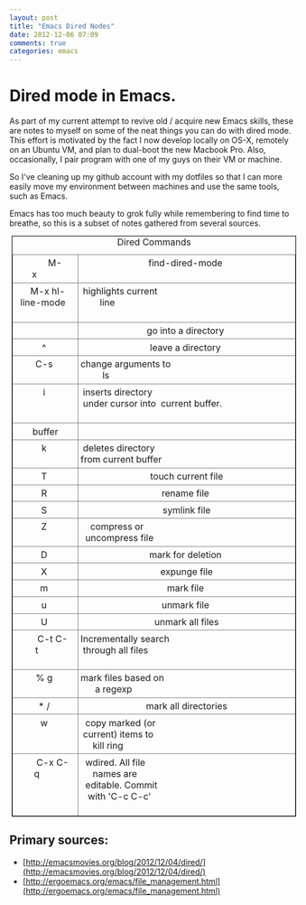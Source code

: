 ```yaml
---
layout: post
title: "Emacs Dired Nodes"
date: 2012-12-06 07:09
comments: true
categories: emacs
---
```


# Dired mode in Emacs.

As part of my current attempt to revive old / acquire new Emacs skills, these are notes to myself on some of the neat things you can do with dired mode. This effort is motivated by the fact I now develop locally on OS-X, remotely on an Ubuntu VM, and plan to dual-boot the new Macbook Pro. Also, occasionally, I pair program with one of my guys on their VM or machine.

So I've cleaning up my github account with my dotfiles so that I can more easily move my environment between machines and use the same tools, such as Emacs.

Emacs has too much beauty to grok fully while remembering to find time to breathe, so this is a subset of notes gathered from several sources.

<table border="1" class="nrm" style="border:solid 1px #000000;border-collapse:collapse;margin:.5ex; width: 100%">
  <caption>Dired Commands</caption>
  <tr>
    <td align="center" valign="top" style="border:solid thin #808080; padding: .5ex; width: 20%;">
      &nbsp;&nbsp;&nbsp;&nbsp;&nbsp;&nbsp;&nbsp;&nbsp;M-x&nbsp;&nbsp;&nbsp;&nbsp;&nbsp;&nbsp;&nbsp;&nbsp;&nbsp;
    </td>
    <td align="center" valign="top"  style="border:solid thin #808080; padding: .5ex" >
      &nbsp;&nbsp;find-dired-mode&nbsp;&nbsp;&nbsp;
    </td>
  </tr>
  <tr>
    <td align="center" valign="top"  style="border:solid thin #808080; padding: .5ex" >
      &nbsp;&nbsp;M-x&nbsp;hl-line-mode&nbsp;&nbsp;<br />
      &nbsp;&nbsp;&nbsp;&nbsp;&nbsp;&nbsp;&nbsp;&nbsp;&nbsp;&nbsp;&nbsp;&nbsp;&nbsp;&nbsp;&nbsp;&nbsp;&nbsp;&nbsp;&nbsp;&nbsp;
    </td>
    <td align="left" valign="top"  style="border:solid thin #808080; padding: .5ex" >
      &nbsp;highlights&nbsp;current&nbsp;<br />
      &nbsp;&nbsp;&nbsp;&nbsp;&nbsp;&nbsp;&nbsp;&nbsp;line&nbsp;&nbsp;&nbsp;&nbsp;&nbsp;&nbsp;&nbsp;&nbsp;
    </td>
  </tr>
  <tr>
    <td align="center" valign="top"  style="border:solid thin #808080; padding: .5ex" >
      &nbsp;&nbsp;&nbsp;&nbsp;&nbsp;&nbsp;<enter>&nbsp;&nbsp;&nbsp;&nbsp;&nbsp;&nbsp;&nbsp;
    </td>
    <td align="center" valign="top"  style="border:solid thin #808080; padding: .5ex" >
      go&nbsp;into&nbsp;a&nbsp;directory&nbsp;
    </td>
  </tr>
  <tr>
    <td align="center" valign="top"  style="border:solid thin #808080; padding: .5ex" >
      &nbsp;&nbsp;&nbsp;&nbsp;&nbsp;&nbsp;&nbsp;&nbsp;&nbsp;^&nbsp;&nbsp;&nbsp;&nbsp;&nbsp;&nbsp;&nbsp;&nbsp;&nbsp;&nbsp;
    </td>
    <td align="center" valign="top"  style="border:solid thin #808080; padding: .5ex" >
      &nbsp;leave&nbsp;a&nbsp;directory&nbsp;&nbsp;
    </td>
  </tr>
  <tr>
    <td align="center" valign="top"  style="border:solid thin #808080; padding: .5ex" >
      &nbsp;&nbsp;&nbsp;&nbsp;&nbsp;&nbsp;&nbsp;&nbsp;C-s&nbsp;&nbsp;&nbsp;&nbsp;&nbsp;&nbsp;&nbsp;&nbsp;&nbsp;<br />
      &nbsp;&nbsp;&nbsp;&nbsp;&nbsp;&nbsp;&nbsp;&nbsp;&nbsp;&nbsp;&nbsp;&nbsp;&nbsp;&nbsp;&nbsp;&nbsp;&nbsp;&nbsp;&nbsp;&nbsp;
    </td>
    <td align="left" valign="top"  style="border:solid thin #808080; padding: .5ex" >
      change&nbsp;arguments&nbsp;to&nbsp;<br />
      &nbsp;&nbsp;&nbsp;&nbsp;&nbsp;&nbsp;&nbsp;&nbsp;&nbsp;ls&nbsp;&nbsp;&nbsp;&nbsp;&nbsp;&nbsp;&nbsp;&nbsp;&nbsp;
    </td>
  </tr>
  <tr>
    <td align="center" valign="top"  style="border:solid thin #808080; padding: .5ex" >
      &nbsp;&nbsp;&nbsp;&nbsp;&nbsp;&nbsp;&nbsp;&nbsp;&nbsp;i&nbsp;&nbsp;&nbsp;&nbsp;&nbsp;&nbsp;&nbsp;&nbsp;&nbsp;&nbsp;<br />
      &nbsp;&nbsp;&nbsp;&nbsp;&nbsp;&nbsp;&nbsp;&nbsp;&nbsp;&nbsp;&nbsp;&nbsp;&nbsp;&nbsp;&nbsp;&nbsp;&nbsp;&nbsp;&nbsp;&nbsp;<br />
      &nbsp;&nbsp;&nbsp;&nbsp;&nbsp;&nbsp;&nbsp;&nbsp;&nbsp;&nbsp;&nbsp;&nbsp;&nbsp;&nbsp;&nbsp;&nbsp;&nbsp;&nbsp;&nbsp;&nbsp;
    </td>
    <td align="left" valign="top"  style="border:solid thin #808080; padding: .5ex" >
      &nbsp;inserts&nbsp;directory&nbsp;
      &nbsp;under&nbsp;cursor&nbsp;into&nbsp;&nbsp;current&nbsp;buffer.
    </td>
  </tr>
  <tr>
    <td align="center" valign="top"  style="border:solid thin #808080; padding: .5ex" >
      &nbsp;&nbsp;&nbsp;&nbsp;&nbsp;&nbsp;&nbsp;buffer&nbsp;&nbsp;&nbsp;&nbsp;&nbsp;&nbsp;&nbsp;
    </td>
    <td align="left" valign="top"  style="border:solid thin #808080; padding: .5ex" >
      &nbsp;&nbsp;&nbsp;&nbsp;&nbsp;&nbsp;&nbsp;&nbsp;&nbsp;&nbsp;&nbsp;&nbsp;&nbsp;&nbsp;&nbsp;&nbsp;&nbsp;&nbsp;&nbsp;&nbsp;
    </td>
  </tr>
  <tr>
    <td align="center" valign="top"  style="border:solid thin #808080; padding: .5ex" >
      &nbsp;&nbsp;&nbsp;&nbsp;&nbsp;&nbsp;&nbsp;&nbsp;&nbsp;k&nbsp;&nbsp;&nbsp;&nbsp;&nbsp;&nbsp;&nbsp;&nbsp;&nbsp;&nbsp;<br />
      &nbsp;&nbsp;&nbsp;&nbsp;&nbsp;&nbsp;&nbsp;&nbsp;&nbsp;&nbsp;&nbsp;&nbsp;&nbsp;&nbsp;&nbsp;&nbsp;&nbsp;&nbsp;&nbsp;&nbsp;
    </td>
    <td align="left" valign="top"  style="border:solid thin #808080; padding: .5ex" >
      &nbsp;deletes&nbsp;directory&nbsp;&nbsp;<br />
      from&nbsp;current&nbsp;buffer&nbsp;
    </td>
  </tr>
  <tr>
    <td align="center" valign="top"  style="border:solid thin #808080; padding: .5ex" >
      &nbsp;&nbsp;&nbsp;&nbsp;&nbsp;&nbsp;&nbsp;&nbsp;&nbsp;T&nbsp;&nbsp;&nbsp;&nbsp;&nbsp;&nbsp;&nbsp;&nbsp;&nbsp;&nbsp;
    </td>
    <td align="center" valign="top"  style="border:solid thin #808080; padding: .5ex" >
      &nbsp;touch&nbsp;current&nbsp;file&nbsp;
    </td>
  </tr>
  <tr>
    <td align="center" valign="top"  style="border:solid thin #808080; padding: .5ex" >
      &nbsp;&nbsp;&nbsp;&nbsp;&nbsp;&nbsp;&nbsp;&nbsp;&nbsp;R&nbsp;&nbsp;&nbsp;&nbsp;&nbsp;&nbsp;&nbsp;&nbsp;&nbsp;&nbsp;
    </td>
    <td align="center" valign="top"  style="border:solid thin #808080; padding: .5ex" >
      &nbsp;&nbsp;&nbsp;&nbsp;rename&nbsp;file&nbsp;&nbsp;&nbsp;&nbsp;&nbsp;
    </td>
  </tr>
  <tr>
    <td align="center" valign="top"  style="border:solid thin #808080; padding: .5ex" >
      &nbsp;&nbsp;&nbsp;&nbsp;&nbsp;&nbsp;&nbsp;&nbsp;&nbsp;S&nbsp;&nbsp;&nbsp;&nbsp;&nbsp;&nbsp;&nbsp;&nbsp;&nbsp;&nbsp;
    </td>
    <td align="center" valign="top"  style="border:solid thin #808080; padding: .5ex" >
      &nbsp;&nbsp;&nbsp;&nbsp;symlink&nbsp;file&nbsp;&nbsp;&nbsp;&nbsp;
    </td>
  </tr>
  <tr>
    <td align="center" valign="top"  style="border:solid thin #808080; padding: .5ex" >
      &nbsp;&nbsp;&nbsp;&nbsp;&nbsp;&nbsp;&nbsp;&nbsp;&nbsp;Z&nbsp;&nbsp;&nbsp;&nbsp;&nbsp;&nbsp;&nbsp;&nbsp;&nbsp;&nbsp;<br />
      &nbsp;&nbsp;&nbsp;&nbsp;&nbsp;&nbsp;&nbsp;&nbsp;&nbsp;&nbsp;&nbsp;&nbsp;&nbsp;&nbsp;&nbsp;&nbsp;&nbsp;&nbsp;&nbsp;&nbsp;
    </td>
    <td align="left" valign="top"  style="border:solid thin #808080; padding: .5ex" >
      &nbsp;&nbsp;&nbsp;&nbsp;compress&nbsp;or&nbsp;&nbsp;&nbsp;&nbsp;&nbsp;<br />
      &nbsp;&nbsp;uncompress&nbsp;file&nbsp;&nbsp;&nbsp;
    </td>
  </tr>
  <tr>
    <td align="center" valign="top"  style="border:solid thin #808080; padding: .5ex" >
      &nbsp;&nbsp;&nbsp;&nbsp;&nbsp;&nbsp;&nbsp;&nbsp;&nbsp;D&nbsp;&nbsp;&nbsp;&nbsp;&nbsp;&nbsp;&nbsp;&nbsp;&nbsp;&nbsp;
    </td>
    <td align="center" valign="top"  style="border:solid thin #808080; padding: .5ex" >
      &nbsp;mark&nbsp;for&nbsp;deletion&nbsp;&nbsp;
    </td>
  </tr>
  <tr>
    <td align="center" valign="top"  style="border:solid thin #808080; padding: .5ex" >
      &nbsp;&nbsp;&nbsp;&nbsp;&nbsp;&nbsp;&nbsp;&nbsp;&nbsp;X&nbsp;&nbsp;&nbsp;&nbsp;&nbsp;&nbsp;&nbsp;&nbsp;&nbsp;&nbsp;
    </td>
    <td align="center" valign="top"  style="border:solid thin #808080; padding: .5ex" >
      &nbsp;&nbsp;&nbsp;&nbsp;expunge&nbsp;file&nbsp;&nbsp;&nbsp;&nbsp;
    </td>
  </tr>
  <tr>
    <td align="center" valign="top"  style="border:solid thin #808080; padding: .5ex" >
      &nbsp;&nbsp;&nbsp;&nbsp;&nbsp;&nbsp;&nbsp;&nbsp;&nbsp;m&nbsp;&nbsp;&nbsp;&nbsp;&nbsp;&nbsp;&nbsp;&nbsp;&nbsp;&nbsp;
    </td>
    <td align="center" valign="top"  style="border:solid thin #808080; padding: .5ex" >
      &nbsp;&nbsp;&nbsp;&nbsp;&nbsp;mark&nbsp;file&nbsp;&nbsp;&nbsp;&nbsp;&nbsp;&nbsp;
    </td>
  </tr>
  <tr>
    <td align="center" valign="top"  style="border:solid thin #808080; padding: .5ex" >
      &nbsp;&nbsp;&nbsp;&nbsp;&nbsp;&nbsp;&nbsp;&nbsp;&nbsp;u&nbsp;&nbsp;&nbsp;&nbsp;&nbsp;&nbsp;&nbsp;&nbsp;&nbsp;&nbsp;
    </td>
    <td align="center" valign="top"  style="border:solid thin #808080; padding: .5ex" >
      &nbsp;&nbsp;&nbsp;&nbsp;unmark&nbsp;file&nbsp;&nbsp;&nbsp;&nbsp;&nbsp;
    </td>
  </tr>
  <tr>
    <td align="center" valign="top"  style="border:solid thin #808080; padding: .5ex" >
      &nbsp;&nbsp;&nbsp;&nbsp;&nbsp;&nbsp;&nbsp;&nbsp;&nbsp;U&nbsp;&nbsp;&nbsp;&nbsp;&nbsp;&nbsp;&nbsp;&nbsp;&nbsp;&nbsp;
    </td>
    <td align="center" valign="top"  style="border:solid thin #808080; padding: .5ex" >
      &nbsp;&nbsp;unmark&nbsp;all&nbsp;files&nbsp;&nbsp;
    </td>
  </tr>
  <tr>
    <td align="center" valign="top"  style="border:solid thin #808080; padding: .5ex" >
      &nbsp;&nbsp;&nbsp;&nbsp;&nbsp;&nbsp;C-t&nbsp;C-t&nbsp;&nbsp;&nbsp;&nbsp;&nbsp;&nbsp;&nbsp;<br />
      &nbsp;&nbsp;&nbsp;&nbsp;&nbsp;&nbsp;&nbsp;&nbsp;&nbsp;&nbsp;&nbsp;&nbsp;&nbsp;&nbsp;&nbsp;&nbsp;&nbsp;&nbsp;&nbsp;&nbsp;
    </td>
    <td align="left" valign="top"  style="border:solid thin #808080; padding: .5ex" >
      Incrementally&nbsp;search<br />
      &nbsp;through&nbsp;all&nbsp;files&nbsp;&nbsp;
    </td>
  </tr>
  <tr>
    <td align="center" valign="top"  style="border:solid thin #808080; padding: .5ex" >
      &nbsp;&nbsp;&nbsp;&nbsp;&nbsp;&nbsp;&nbsp;&nbsp;%&nbsp;g&nbsp;&nbsp;&nbsp;&nbsp;&nbsp;&nbsp;&nbsp;&nbsp;&nbsp;<br />
      &nbsp;&nbsp;&nbsp;&nbsp;&nbsp;&nbsp;&nbsp;&nbsp;&nbsp;&nbsp;&nbsp;&nbsp;&nbsp;&nbsp;&nbsp;&nbsp;&nbsp;&nbsp;&nbsp;&nbsp;
    </td>
    <td align="left" valign="top"  style="border:solid thin #808080; padding: .5ex" >
      mark&nbsp;files&nbsp;based&nbsp;on&nbsp;<br />
      &nbsp;&nbsp;&nbsp;&nbsp;&nbsp;&nbsp;a&nbsp;regexp&nbsp;&nbsp;&nbsp;&nbsp;&nbsp;&nbsp;
    </td>
  </tr>
  <tr>
    <td align="center" valign="top"  style="border:solid thin #808080; padding: .5ex" >
      &nbsp;&nbsp;&nbsp;&nbsp;&nbsp;&nbsp;&nbsp;&nbsp;*&nbsp;/&nbsp;&nbsp;&nbsp;&nbsp;&nbsp;&nbsp;&nbsp;&nbsp;&nbsp;
    </td>
    <td align="center" valign="top"  style="border:solid thin #808080; padding: .5ex" >
      mark&nbsp;all&nbsp;directories
    </td>
  </tr>
  <tr>
    <td align="center" valign="top"  style="border:solid thin #808080; padding: .5ex" >
      &nbsp;&nbsp;&nbsp;&nbsp;&nbsp;&nbsp;&nbsp;&nbsp;&nbsp;w&nbsp;&nbsp;&nbsp;&nbsp;&nbsp;&nbsp;&nbsp;&nbsp;&nbsp;&nbsp;<br />
      &nbsp;&nbsp;&nbsp;&nbsp;&nbsp;&nbsp;&nbsp;&nbsp;&nbsp;&nbsp;&nbsp;&nbsp;&nbsp;&nbsp;&nbsp;&nbsp;&nbsp;&nbsp;&nbsp;&nbsp;<br />
      &nbsp;&nbsp;&nbsp;&nbsp;&nbsp;&nbsp;&nbsp;&nbsp;&nbsp;&nbsp;&nbsp;&nbsp;&nbsp;&nbsp;&nbsp;&nbsp;&nbsp;&nbsp;&nbsp;&nbsp;
    </td>
    <td align="left" valign="top"  style="border:solid thin #808080; padding: .5ex" >
      &nbsp;&nbsp;copy&nbsp;marked&nbsp;(or&nbsp;&nbsp;&nbsp;<br />
      &nbsp;current)&nbsp;items&nbsp;to&nbsp;&nbsp;<br />
      &nbsp;&nbsp;&nbsp;&nbsp;&nbsp;kill&nbsp;ring&nbsp;&nbsp;&nbsp;&nbsp;&nbsp;&nbsp;
    </td>
  </tr>
  <tr>
    <td align="center" valign="top"  style="border:solid thin #808080; padding: .5ex" >
      &nbsp;&nbsp;&nbsp;&nbsp;&nbsp;&nbsp;C-x&nbsp;C-q&nbsp;&nbsp;&nbsp;&nbsp;&nbsp;&nbsp;&nbsp;<br />
      &nbsp;&nbsp;&nbsp;&nbsp;&nbsp;&nbsp;&nbsp;&nbsp;&nbsp;&nbsp;&nbsp;&nbsp;&nbsp;&nbsp;&nbsp;&nbsp;&nbsp;&nbsp;&nbsp;&nbsp;<br />
      &nbsp;&nbsp;&nbsp;&nbsp;&nbsp;&nbsp;&nbsp;&nbsp;&nbsp;&nbsp;&nbsp;&nbsp;&nbsp;&nbsp;&nbsp;&nbsp;&nbsp;&nbsp;&nbsp;&nbsp;<br />
      &nbsp;&nbsp;&nbsp;&nbsp;&nbsp;&nbsp;&nbsp;&nbsp;&nbsp;&nbsp;&nbsp;&nbsp;&nbsp;&nbsp;&nbsp;&nbsp;&nbsp;&nbsp;&nbsp;&nbsp;
    </td>
    <td align="left" valign="top"  style="border:solid thin #808080; padding: .5ex" >
      &nbsp;&nbsp;wdired.&nbsp;All&nbsp;file&nbsp;&nbsp;<br />
      &nbsp;&nbsp;&nbsp;&nbsp;&nbsp;names&nbsp;are&nbsp;&nbsp;&nbsp;&nbsp;&nbsp;&nbsp;<br />
      &nbsp;&nbsp;editable.&nbsp;Commit&nbsp;&nbsp;<br />
      &nbsp;&nbsp;&nbsp;with&nbsp;'C-c&nbsp;C-c'&nbsp;&nbsp;&nbsp;
    </td>
  </tr>
</table>

## Primary sources:
- [http://emacsmovies.org/blog/2012/12/04/dired/](http://emacsmovies.org/blog/2012/12/04/dired/)
- [http://ergoemacs.org/emacs/file_management.html](http://ergoemacs.org/emacs/file_management.html)
